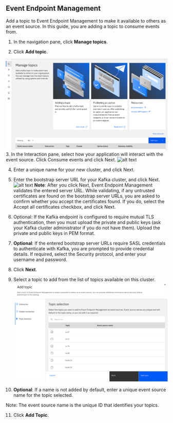 ## Event Endpoint Management
Add a topic to Event Endpoint Management to make it available to others as an event source. In this guide, you are adding a topic to consume events from.

1. In the navigation pane, click **Manage topics**.

2. Click **Add topic**.

![alt text](images/lab-2/1.png)
3. In the Interaction pane, select how your application will interact with the event source. Click Consume events and click Next.
![alt text](image.png)

4. Enter a unique name for your new cluster, and click Next.

5. Enter the bootstrap server URL for your Kafka cluster, and click Next.
![alt text](image.png)
**Note**: After you click Next, Event Endpoint Management validates the entered server URL. While validating, if any untrusted certificates are found on the bootstrap server URLs, you are asked to confirm whether you accept the certificates found. If you do, select the Accept all certificates checkbox, and click Next.

6. Optional: If the Kafka endpoint is configured to require mutual TLS authentication, then you must upload the private and public keys (ask your Kafka cluster administrator if you do not have them). Upload the private and public keys in PEM format.

7. **Optional**: If the entered bootstrap server URLs require SASL credentials to authenticate with Kafka, you are prompted to provide credential details. If required, select the Security protocol, and enter your username and password.

8. Click **Next**.

9. Select a topic to add from the list of topics available on this cluster.
![alt text](images/lab-2/4.png)

10. **Optional**: If a name is not added by default, enter a unique event source name for the topic selected.

Note: The event source name is the unique ID that identifies your topics.

11. Click **Add Topic**.
